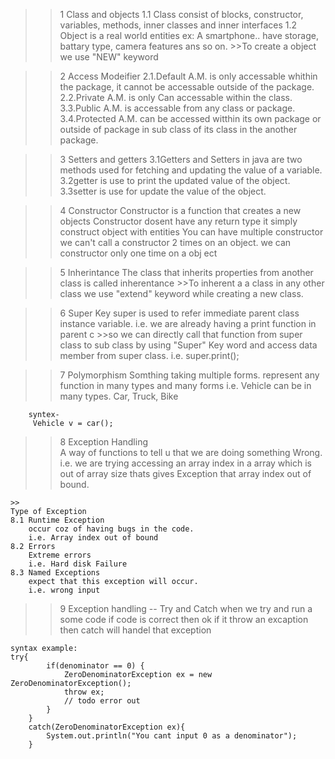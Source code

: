 >>1 Class and objects
    1.1 Class consist of blocks, constructor, variables, methods, inner classes and inner interfaces
    1.2 Object  is a real world entities 
        ex: A smartphone..  have storage, battary type, camera features ans so on.
        >>To create a object we use "NEW" keyword


>>2 Access Modeifier
    2.1.Default A.M.
        is only accessable whithin the package, it cannot be accessable outside of the package.
    2.2.Private A.M.
        is only Can accessable within the class.
    3.3.Public A.M.
        is accessable from any class or package.
    3.4.Protected A.M.
        can be accessed witthin its own package or outside of package in sub class of its class in the another package.


>>3 Setters and getters
    3.1Getters and Setters in java are two methods used for fetching and updating the value of a variable. 
    3.2getter is use to print the updated value of the object.
    3.3setter is use for update the value of the object.


>>4 Constructor
    Constructor is a function that creates a new objects
    Constructor dosent have any return type
    it simply construct object with entities
    You can have multiple constructor
    we can't call a constructor 2 times on an object. we can constructor only one time on a obj  ect

>>5 Inherintance 
    The class that inherits properties from another class is called inherentance
    >>To inherent a a class in any other class we use "extend" keyword while creating a new class.

>>6 Super Key
    super is used to refer immediate parent class instance variable.
    i.e. we are already having a print function in parent c 
    >>so we can directly call that function from super class to sub class by using "Super" Key word and access data member from super class. 
    i.e. super.print();

>>7 Polymorphism
    Somthing taking multiple forms.
    represent any function in many types and many forms
    i.e. Vehicle can be in many types.
         Car, Truck, Bike 

        syntex-
         Vehicle v = car();

>>8 Exception Handling  
    A way of functions to tell u that we are doing something Wrong.
    i.e. we are trying accessing an array index in a array which is out of array size thats gives Exception that array index out of bound. 

    >>
    Type of Exception
    8.1 Runtime Exception
        occur coz of having bugs in the code.
        i.e. Array index out of bound
    8.2 Errors
        Extreme errors 
        i.e. Hard disk Failure 
    8.3 Named Exceptions
        expect that this exception will occur.
        i.e. wrong input
    
>>9 Exception handling -- Try and Catch
    when we try and run a some code if code is correct then ok
    if it throw an excaption then catch will handel that exception

    syntax example:
    try{
            if(denominator == 0) {
                ZeroDenominatorException ex = new ZeroDenominatorException();
                throw ex;
                // todo error out
            }
        }
        catch(ZeroDenominatorException ex){
            System.out.println("You cant input 0 as a denominator");
        }
